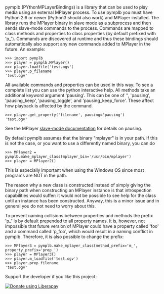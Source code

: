 pymplb (PYthonMPLayerBindings) is a library that can be used to play media using an external MPlayer process.
To use pymplb you must have Python 2.6 or newer (Python3 should also work) and MPlayer installed.
The library runs the MPlayer binary in slave mode as a subprocess and then sends slave-mode commands to the process.
Commands are mapped to class methods and properties to class properties (by default prefixed with 'p\_').
Commands are discovered at runtime and thus these bindings should automatically also support any new commands added to MPlayer in the future.
An example:

```
>>> import pymplb
>>> player = pymplb.MPlayer()
>>> player.loadfile('test.ogv')
>>> player.p_filename
'test.ogv'
```

All available commands and properties can be used in this way. To see a complete list you can use the python interactive help. All methods take an additional keyword argument 'pausing'. This can be one of '', 'pausing', 'pausing\_keep', 'pausing\_toggle', and 'pausing\_keep\_force'. These affect how playback is affected by the command.

```
>>> player.get_property('filename', pausing='pausing')
'test.ogv'
```

See the MPlayer [slave-mode documentation](http://www.mplayerhq.hu/DOCS/tech/slave.txt) for details on pausing.

By default pymplb assumes that the binary "mplayer" is in your path. If this is not the case, or you want to use a differently named binary, you can do

```
>>> MPlayer2 = pymplb.make_mplayer_class(mplayer_bin='/usr/bin/mplayer')
>>> player = MPlayer2()
```

This is especially important when using the Windows OS since most programs are NOT in the path.

The reason why a new class is constructed instead of simply giving the binary path when constructing an MPlayer instance is that introspection capabilities would suffer: it would not be possible to see help for the class until an instance has been constructed. Anyway, this is a minor issue and in general you do not need to worry about this.

To prevent naming collisions between properties and methods the prefix 'p\_' is by default prepended to all property names. It is, however, not impossible that future version of MPlayer could have a property called 'foo' and a command called 'p\_foo', which would result in a naming conflict in pymplb. Therefore, it is also possible to change the prefix:

```
>>> MPlayer3 = pymplb.make_mplayer_class(method_prefix='m_', property_prefix='prop_')
>>> player = MPlayer3()
>>> player.m_loadfile('test.ogv')
>>> player.prop_filename
'test.ogv'
```

Support the developer if you like this project:

[![Donate using Liberapay](https://liberapay.com/assets/widgets/donate.svg)](https://liberapay.com/saparvia/donate)
